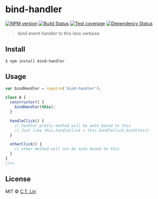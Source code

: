 # bind-handler

[![NPM version][npm-image]][npm-url]
[![Build Status][travis-image]][travis-url]
[![Test coverage][coveralls-image]][coveralls-url]
[![Dependency Status][david_img]][david_site]

> bind event handler to this less verbose


## Install

```
$ npm install bind-handler
```


## Usage

```js
var bindHandler = require('bind-handler');

class A {
  constructor() {
    bindHandler(this);
  }

  handleClick() {
	// handler-prefix method will be auto bound to this
	// Just like this.handleClick = this.handleClick.bind(this)
  }

  otherClick() {
	// other method will not be auto bound to this
  }
}
//=>
```

## License

MIT © [C.T. Lin](https://github.com/chentsulin/bind-handler)

[npm-image]: https://badge.fury.io/js/bind-handler.svg
[npm-url]: https://npmjs.org/package/bind-handler
[travis-image]: https://travis-ci.org/chentsulin/bind-handler.svg
[travis-url]: https://travis-ci.org/chentsulin/bind-handler
[coveralls-image]: https://coveralls.io/repos/chentsulin/bind-handler/badge.svg?branch=master&service=github
[coveralls-url]: https://coveralls.io/r/chentsulin/bind-handler?branch=master
[david_img]: https://david-dm.org/chentsulin/bind-handler.svg
[david_site]: https://david-dm.org/chentsulin/bind-handler

